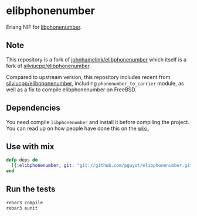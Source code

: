 elibphonenumber
===============

Erlang NIF for [libphonenumber](https://github.com/googlei18n/libphonenumber).

## Note

This repository is a fork of [johnhamelink/elibphonenumber][4] which itself is a fork of [silviucpp/elibphonenumber][3].

Compared to upstream version, this repository includes recent from [silviucpp/elibphonenumber][3], including `phonenumber_to_carrier` module, as well as a fix to compile elibphonenumber on FreeBSD.

## Dependencies

You need compile `libphonenumber` and install it before compiling the project. You can read up on how people have done this on the [wiki.][2]

## Use with mix

```elixir
defp deps do
  [{:elibphonenumber, git: "git://github.com/pguyot/elibphonenumber.git"}]
end
```

## Run the tests

```sh
rebar3 compile
rebar3 eunit
```

[1]:https://www.wowapp.com/w/silviu/Silviu-Caragea
[2]:https://github.com/johnhamelink/elibphonenumber/wiki/Compiling-Libphonenumber
[3]:https://github.com/silviucpp/elibphonenumber
[4]:https://github.com/johnhamelink/elibphonenumber
